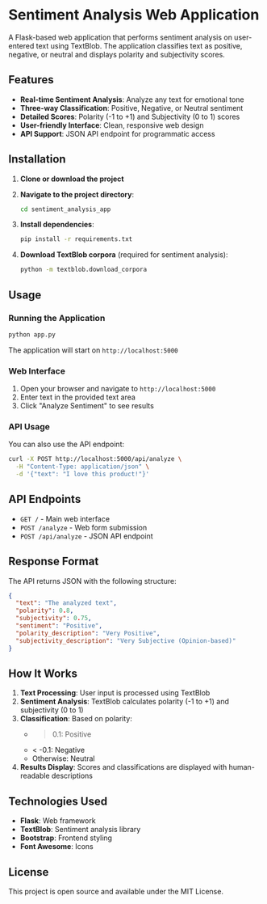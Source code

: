 # Sentiment Analysis Web Application

A Flask-based web application that performs sentiment analysis on user-entered text using TextBlob. The application classifies text as positive, negative, or neutral and displays polarity and subjectivity scores.

## Features

- **Real-time Sentiment Analysis**: Analyze any text for emotional tone
- **Three-way Classification**: Positive, Negative, or Neutral sentiment
- **Detailed Scores**: Polarity (-1 to +1) and Subjectivity (0 to 1) scores
- **User-friendly Interface**: Clean, responsive web design
- **API Support**: JSON API endpoint for programmatic access

## Installation

1. **Clone or download the project**
2. **Navigate to the project directory**:
   ```bash
   cd sentiment_analysis_app
   ```

3. **Install dependencies**:
   ```bash
   pip install -r requirements.txt
   ```

4. **Download TextBlob corpora** (required for sentiment analysis):
   ```bash
   python -m textblob.download_corpora
   ```

## Usage

### Running the Application

```bash
python app.py
```

The application will start on `http://localhost:5000`

### Web Interface

1. Open your browser and navigate to `http://localhost:5000`
2. Enter text in the provided text area
3. Click "Analyze Sentiment" to see results

### API Usage

You can also use the API endpoint:

```bash
curl -X POST http://localhost:5000/api/analyze \
  -H "Content-Type: application/json" \
  -d '{"text": "I love this product!"}'
```

## API Endpoints

- `GET /` - Main web interface
- `POST /analyze` - Web form submission
- `POST /api/analyze` - JSON API endpoint

## Response Format

The API returns JSON with the following structure:

```json
{
  "text": "The analyzed text",
  "polarity": 0.8,
  "subjectivity": 0.75,
  "sentiment": "Positive",
  "polarity_description": "Very Positive",
  "subjectivity_description": "Very Subjective (Opinion-based)"
}
```

## How It Works

1. **Text Processing**: User input is processed using TextBlob
2. **Sentiment Analysis**: TextBlob calculates polarity (-1 to +1) and subjectivity (0 to 1)
3. **Classification**: Based on polarity:
   - > 0.1: Positive
   - < -0.1: Negative
   - Otherwise: Neutral
4. **Results Display**: Scores and classifications are displayed with human-readable descriptions

## Technologies Used

- **Flask**: Web framework
- **TextBlob**: Sentiment analysis library
- **Bootstrap**: Frontend styling
- **Font Awesome**: Icons

## License

This project is open source and available under the MIT License.
